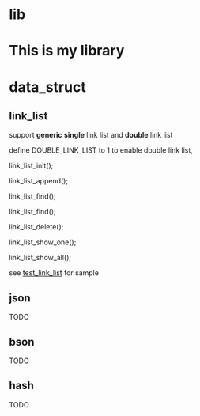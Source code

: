 # lib

# This is my library

# data_struct

## link_list
support **generic** **single** link list and **double** link list

define DOUBLE_LINK_LIST to 1 to enable double link list, 

link_list_init();

link_list_append();

link_list_find();

link_list_find();

link_list_delete();

link_list_show_one();

link_list_show_all();

see [test_link_list](https://github.com/pathing/lib/blob/master/data_struct/test_link_list.c) for sample

## json
TODO
## bson
TODO
## hash
TODO
